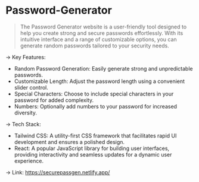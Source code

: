 # Password-Generator

> The Password Generator website is a user-friendly tool designed to help you create strong and secure passwords effortlessly. With its intuitive interface and a range of customizable options, you can generate 
> random passwords tailored to your security needs.

-> Key Features:

* Random Password Generation: Easily generate strong and unpredictable passwords.
* Customizable Length: Adjust the password length using a convenient slider control.
* Special Characters: Choose to include special characters in your password for added complexity.
* Numbers: Optionally add numbers to your password for increased diversity.

-> Tech Stack:

* Tailwind CSS: A utility-first CSS framework that facilitates rapid UI development and ensures a polished design.
* React: A popular JavaScript library for building user interfaces, providing interactivity and seamless updates for a dynamic user experience.

-> Link: https://securepassgen.netlify.app/
